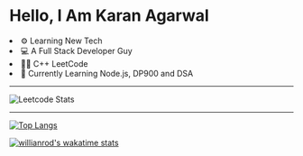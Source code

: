 <h1>Hello, I Am Karan Agarwal</h1>
<li>⚙ Learning New Tech</li>
<li>💻 A Full Stack Developer Guy</li>
<li>👨‍💻 C++ <a>LeetCode</a></li>
<li>🙌 Currently Learning Node.js, DP900 and DSA</li>
<hr>


![Leetcode Stats](https://leetcard.jacoblin.cool/KKA-1)

<hr>

[![Top Langs](https://github-readme-stats.vercel.app/api/top-langs/?username=KKA-0&layout=compact)](https://github.com/KKA-0/github-readme-stats)


[![willianrod's wakatime stats](https://github-readme-stats.vercel.app/api/wakatime?username=KKA_0)](https://github.com/KKA-0/github-readme-stats)
